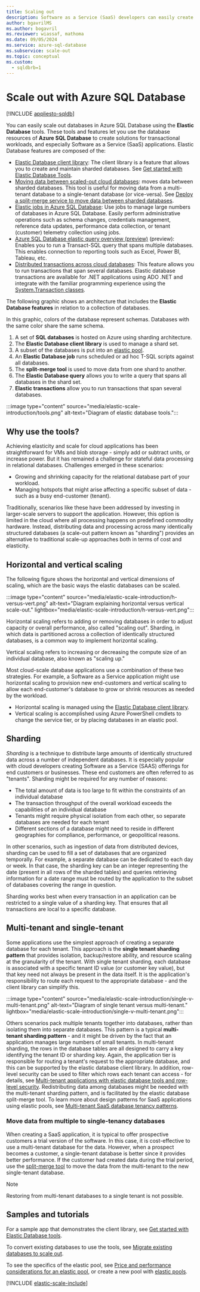 ```yaml
---
title: Scaling out
description: Software as a Service (SaaS) developers can easily create elastic, scalable databases in the cloud using these tools.
author: bgavrilMS
ms.author: bogavril
ms.reviewer: wiassaf, mathoma
ms.date: 09/05/2024
ms.service: azure-sql-database
ms.subservice: scale-out
ms.topic: conceptual
ms.custom:
  - sqldbrb=1
---
```

# Scale out with Azure SQL Database
[!INCLUDE [appliesto-sqldb](../includes/appliesto-sqldb.md)]

You can easily scale out databases in Azure SQL Database using the **Elastic Database** tools. These tools and features let you use the database resources of **Azure SQL Database** to create solutions for transactional workloads, and especially Software as a Service (SaaS) applications. Elastic Database features are composed of the:

- [Elastic Database client library](elastic-database-client-library.md): The client library is a feature that allows you to create and maintain sharded databases. See [Get started with Elastic Database Tools](elastic-scale-get-started.md).
- [Moving data between scaled-out cloud databases](elastic-scale-overview-split-and-merge.md): moves data between sharded databases. This tool is useful for moving data from a multi-tenant database to a single-tenant database (or vice-versa). See [Deploy a split-merge service to move data between sharded databases](elastic-scale-configure-deploy-split-and-merge.md).
- [Elastic jobs in Azure SQL Database](elastic-jobs-overview.md): Use jobs to manage large numbers of databases in Azure SQL Database. Easily perform administrative operations such as schema changes, credentials management, reference data updates, performance data collection, or tenant (customer) telemetry collection using jobs.
- [Azure SQL Database elastic query overview (preview)](elastic-query-overview.md) (preview): Enables you to run a Transact-SQL query that spans multiple databases. This enables connection to reporting tools such as Excel, Power BI, Tableau, etc.
- [Distributed transactions across cloud databases](elastic-transactions-overview.md): This feature allows you to run transactions that span several databases. Elastic database transactions are available for .NET applications using ADO .NET and integrate with the familiar programming experience using the [System.Transaction classes](/dotnet/api/system.transactions).

The following graphic shows an architecture that includes the **Elastic Database features** in relation to a collection of databases.

In this graphic, colors of the database represent schemas. Databases with the same color share the same schema.

1. A set of **SQL databases** is hosted on Azure using sharding architecture.
1. The **Elastic Database client library** is used to manage a shard set.
1. A subset of the databases is put into an [elastic pool](elastic-pool-overview.md).
1. An **Elastic Database job** runs scheduled or ad hoc T-SQL scripts against all databases.
1. The **split-merge tool** is used to move data from one shard to another.
1. The **Elastic Database query** allows you to write a query that spans all databases in the shard set.
1. **Elastic transactions** allow you to run transactions that span several databases. 

:::image type="content" source="media/elastic-scale-introduction/tools.png" alt-text="Diagram of elastic database tools.":::

## Why use the tools?

Achieving elasticity and scale for cloud applications has been straightforward for VMs and blob storage - simply add or subtract units, or increase power. But it has remained a challenge for stateful data processing in relational databases. Challenges emerged in these scenarios:

- Growing and shrinking capacity for the relational database part of your workload.
- Managing hotspots that might arise affecting a specific subset of data - such as a busy end-customer (tenant).

Traditionally, scenarios like these have been addressed by investing in larger-scale servers to support the application. However, this option is limited in the cloud where all processing happens on predefined commodity hardware. Instead, distributing data and processing across many identically structured databases (a scale-out pattern known as "sharding") provides an alternative to traditional scale-up approaches both in terms of cost and elasticity.

## Horizontal and vertical scaling

The following figure shows the horizontal and vertical dimensions of scaling, which are the basic ways the elastic databases can be scaled.

:::image type="content" source="media/elastic-scale-introduction/h-versus-vert.png" alt-text="Diagram explaining horizontal versus vertical scale-out." lightbox="media/elastic-scale-introduction/h-versus-vert.png":::

Horizontal scaling refers to adding or removing databases in order to adjust capacity or overall performance, also called "scaling out". Sharding, in which data is partitioned across a collection of identically structured databases, is a common way to implement horizontal scaling.  

Vertical scaling refers to increasing or decreasing the compute size of an individual database, also known as "scaling up."

Most cloud-scale database applications use a combination of these two strategies. For example, a Software as a Service application might use horizontal scaling to provision new end-customers and vertical scaling to allow each end-customer's database to grow or shrink resources as needed by the workload.

- Horizontal scaling is managed using the [Elastic Database client library](elastic-database-client-library.md).
- Vertical scaling is accomplished using Azure PowerShell cmdlets to change the service tier, or by placing databases in an elastic pool.

## Sharding

*Sharding* is a technique to distribute large amounts of identically structured data across a number of independent databases. It is especially popular with cloud developers creating Software as a Service (SAAS) offerings for end customers or businesses. These end customers are often referred to as "tenants". Sharding might be required for any number of reasons:  

- The total amount of data is too large to fit within the constraints of an individual database
- The transaction throughput of the overall workload exceeds the capabilities of an individual database
- Tenants might require physical isolation from each other, so separate databases are needed for each tenant
- Different sections of a database might need to reside in different geographies for compliance, performance, or geopolitical reasons.

In other scenarios, such as ingestion of data from distributed devices, sharding can be used to fill a set of databases that are organized temporally. For example, a separate database can be dedicated to each day or week. In that case, the sharding key can be an integer representing the date (present in all rows of the sharded tables) and queries retrieving information for a date range must be routed by the application to the subset of databases covering the range in question.

Sharding works best when every transaction in an application can be restricted to a single value of a sharding key. That ensures that all transactions are local to a specific database.

## Multi-tenant and single-tenant

Some applications use the simplest approach of creating a separate database for each tenant. This approach is the **single tenant sharding pattern** that provides isolation, backup/restore ability, and resource scaling at the granularity of the tenant. With single tenant sharding, each database is associated with a specific tenant ID value (or customer key value), but that key need not always be present in the data itself. It is the application's responsibility to route each request to the appropriate database - and the client library can simplify this.

:::image type="content" source="media/elastic-scale-introduction/single-v-multi-tenant.png" alt-text="Diagram of single tenant versus multi-tenant." lightbox="media/elastic-scale-introduction/single-v-multi-tenant.png":::

Others scenarios pack multiple tenants together into databases, rather than isolating them into separate databases. This pattern is a typical **multi-tenant sharding pattern** - and it might be driven by the fact that an application manages large numbers of small tenants. In multi-tenant sharding, the rows in the database tables are all designed to carry a key identifying the tenant ID or sharding key. Again, the application tier is responsible for routing a tenant's request to the appropriate database, and this can be supported by the elastic database client library. In addition, row-level security can be used to filter which rows each tenant can access - for details, see [Multi-tenant applications with elastic database tools and row-level security](saas-tenancy-elastic-tools-multi-tenant-row-level-security.md). Redistributing data among databases might be needed with the multi-tenant sharding pattern, and is facilitated by the elastic database split-merge tool. To learn more about design patterns for SaaS applications using elastic pools, see [Multi-tenant SaaS database tenancy patterns](saas-tenancy-app-design-patterns.md).

### Move data from multiple to single-tenancy databases
When creating a SaaS application, it is typical to offer prospective customers a trial version of the software. In this case, it is cost-effective to use a multi-tenant database for the data. However, when a prospect becomes a customer, a single-tenant database is better since it provides better performance. If the customer had created data during the trial period, use the [split-merge tool](elastic-scale-overview-split-and-merge.md) to move the data from the multi-tenant to the new single-tenant database.

> [!NOTE]
> Restoring from multi-tenant databases to a single tenant is not possible.

## Samples and tutorials

For a sample app that demonstrates the client library, see [Get started with Elastic Database tools](elastic-scale-get-started.md).

To convert existing databases to use the tools, see [Migrate existing databases to scale out](elastic-convert-to-use-elastic-tools.md).

To see the specifics of the elastic pool, see [Price and performance considerations for an elastic pool](elastic-pool-overview.md), or create a new pool with [elastic pools](elastic-pool-manage.md).  

[!INCLUDE [elastic-scale-include](../includes/elastic-scale-include.md)]
